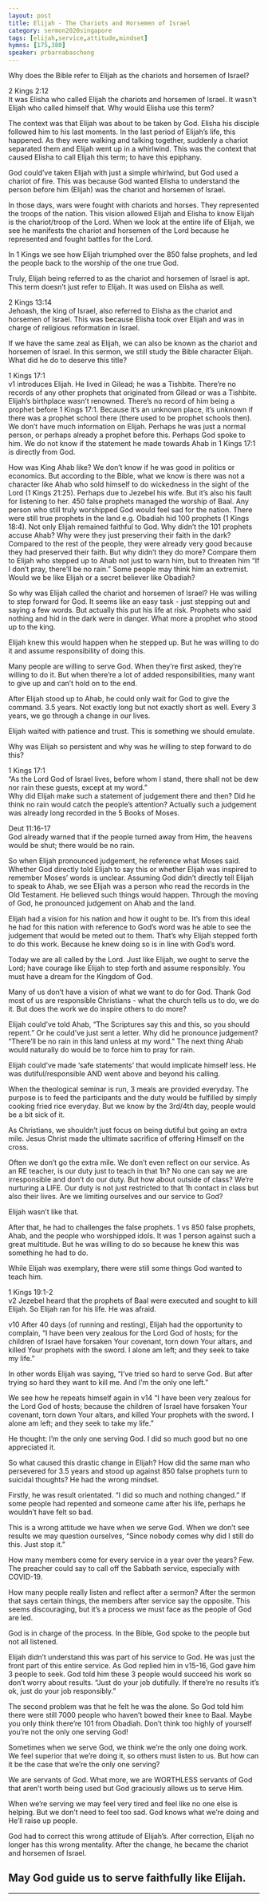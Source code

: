 ```yaml
---  
layout: post  
title: Elijah - The Chariots and Horsemen of Israel  
category: sermon2020singapore  
tags: [elijah,service,attitude,mindset]  
hymns: [175,380]  
speaker: prbarnabaschong  
---  
```

Why does the Bible refer to Elijah as the chariots and horsemen of Israel?

2 Kings 2:12  
It was Elisha who called Elijah the chariots and horsemen of Israel. It wasn’t Elijah who called himself that. Why would Elisha use this term?

The context was that Elijah was about to be taken by God. Elisha his disciple followed him to his last moments. In the last period of Elijah’s life, this happened. As they were walking and talking together, suddenly a chariot separated them and Elijah went up in a whirlwind. This was the context that caused Elisha to call Elijah this term; to have this epiphany. 

God could’ve taken Elijah with just a simple whirlwind, but God used a chariot of fire. This was because God wanted Elisha to understand the person before him (Elijah) was the chariot and horsemen of Israel. 

In those days, wars were fought with chariots and horses. They represented the troops of the nation. This vision allowed Elijah and Elisha to know Elijah is the chariot/troop of the Lord. When we look at the entire life of Elijah, we see he manifests the chariot and horsemen of the Lord because he represented and fought battles for the Lord. 

In 1 Kings we see how Elijah triumphed over the 850 false prophets, and led the people back to the worship of the one true God. 

Truly, Elijah being referred to as the chariot and horsemen of Israel is apt. This term doesn’t just refer to Elijah. It was used on Elisha as well.

2 Kings 13:14  
Jehoash, the king of Israel, also referred to Elisha as the chariot and horsemen of Israel. This was because Elisha took over Elijah and was in charge of religious reformation in Israel.

If we have the same zeal as Elijah, we can also be known as the chariot and horsemen of Israel. In this sermon, we still study the Bible character Elijah. What did he do to deserve this title?

1 Kings 17:1  
v1 introduces Elijah. He lived in Gilead; he was a Tishbite. There’re no records of any other prophets that originated from Gilead or was a Tishbite. Elijah’s birthplace wasn’t renowned. There’s no record of him being a prophet before 1 Kings 17:1. Because it’s an unknown place, it’s unknown if there was a prophet school there (there used to be prophet schools then). We don’t have much information on Elijah. Perhaps he was just a normal person, or perhaps already a prophet before this. Perhaps God spoke to him. We do not know if the statement he made towards Ahab in 1 Kings 17:1 is directly from God. 

How was King Ahab like? We don’t know if he was good in politics or economics. But according to the Bible, what we know is there was not a character like Ahab who sold himself to do wickedness in the sight of the Lord (1 Kings 21:25). Perhaps due to Jezebel his wife. But it’s also his fault for listening to her. 450 false prophets managed the worship of Baal. Any person who still truly worshipped God would feel sad for the nation. There were still true prophets in the land e.g. Obadiah hid 100 prophets (1 Kings 18:4). Not only Elijah remained faithful to God. Why didn’t the 101 prophets accuse Ahab? Why were they just preserving their faith in the dark? Compared to the rest of the people, they were already very good because they had preserved their faith. But why didn’t they do more? Compare them to Elijah who stepped up to Ahab not just to warn him, but to threaten him “If I don’t pray, there’ll be no rain.” Some people may think him an extremist. Would we be like Elijah or a secret believer like Obadiah?

So why was Elijah called the chariot and horsemen of Israel? He was willing to step forward for God. It seems like an easy task - just stepping out and saying a few words. But actually this put his life at risk. Prophets who said nothing and hid in the dark were in danger. What more a prophet who stood up to the king. 

Elijah knew this would happen when he stepped up. But he was willing to do it and assume responsibility of doing this. 

Many people are willing to serve God. When they’re first asked, they’re willing to do it. But when there’re a lot of added responsibilities, many want to give up and can’t hold on to the end. 

After Elijah stood up to Ahab, he could only wait for God to give the command. 3.5 years. Not exactly long but not exactly short as well. Every 3 years, we go through a change in our lives. 

Elijah waited with patience and trust. This is something we should emulate. 

Why was Elijah so persistent and why was he willing to step forward to do this?

1 Kings 17:1  
“As the Lord God of Israel lives, before whom I stand, there shall not be dew nor rain these guests, except at my word.”  
Why did Elijah make such a statement of judgement there and then? Did he think no rain would catch the people’s attention? Actually such a judgement was already long recorded in the 5 Books of Moses. 

Deut 11:16-17  
God already warned that if the people turned away from Him, the heavens would be shut; there would be no rain. 

So when Elijah pronounced judgement, he reference what Moses said. Whether God directly told Elijah to say this or whether Elijah was inspired to remember Moses’ words is unclear. Assuming God didn’t directly tell Elijah to speak to Ahab, we see Elijah was a person who read the records in the Old Testament. He believed such things would happen. Through the moving of God, he pronounced judgement on Ahab and the land. 

Elijah had a vision for his nation and how it ought to be. It’s from this ideal he had for this nation with reference to God’s word was he able to see the judgement that would be meted out to them. That’s why Elijah stepped forth to do this work. Because he knew doing so is in line with God’s word. 

Today we are all called by the Lord. Just like Elijah, we ought to serve the Lord; have courage like Elijah to step forth and assume responsibly. You must have a dream for the Kingdom of God. 

Many of us don’t have a vision of what we want to do for God. Thank God most of us are responsible Christians - what the church tells us to do, we do it. But does the work we do inspire others to do more?

Elijah could’ve told Ahab, “The Scriptures say this and this, so you should repent.” Or he could’ve just sent a letter. Why did he pronounce judgement? “There’ll be no rain in this land unless at my word.” The next thing Ahab would naturally do would be to force him to pray for rain. 

Elijah could’ve made ‘safe statements’ that would implicate himself less. He was dutiful/responsible AND went above and beyond his calling. 

When the theological seminar is run, 3 meals are provided everyday. The purpose is to feed the participants and the duty would be fulfilled by simply cooking fried rice everyday. But we know by the 3rd/4th day, people would be a bit sick of it. 

As Christians, we shouldn’t just focus on being dutiful but going an extra mile. Jesus Christ made the ultimate sacrifice of offering Himself on the cross. 

Often we don’t go the extra mile. We don’t even reflect on our service. As an RE teacher, is our duty just to teach in that 1h? No one can say we are irresponsible and don’t do our duty. But how about outside of class? We’re nurturing a LIFE. Our duty is not just restricted to that 1h contact in class but also their lives. Are we limiting ourselves and our service to God?

Elijah wasn’t like that. 

After that, he had to challenges the false prophets. 1 vs 850 false prophets, Ahab, and the people who worshipped idols. It was 1 person against such a great multitude. But he was willing to do so because he knew this was something he had to do. 

While Elijah was exemplary, there were still some things God wanted to teach him.

1 Kings 19:1-2  
v2 Jezebel heard that the prophets of Baal were executed and sought to kill Elijah. So Elijah ran for his life. He was afraid. 

v10 After 40 days (of running and resting), Elijah had the opportunity to complain, “I have been very zealous for the Lord God of hosts; for the children of Israel have forsaken Your covenant, torn down Your altars, and killed Your prophets with the sword. I alone am left; and they seek to take my life.”

In other words Elijah was saying, “I’ve tried so hard to serve God. But after trying so hard they want to kill me. And I’m the only one left.”

We see how he repeats himself again in v14 “I have been very zealous for the Lord God of hosts; because the children of Israel have forsaken Your covenant, torn down Your altars, and killed Your prophets with the sword. I alone am left; and they seek to take my life.”

He thought: I’m the only one serving God. I did so much good but no one appreciated it. 

So what caused this drastic change in Elijah? How did the same man who persevered for 3.5 years and stood up against 850 false prophets turn to suicidal thoughts? He had the wrong mindset. 

Firstly, he was result orientated. “I did so much and nothing changed.” If some people had repented and someone came after his life, perhaps he wouldn’t have felt so bad. 

This is a wrong attitude we have when we serve God. When we don’t see results we may question ourselves, “Since nobody comes why did I still do this. Just stop it.”

How many members come for every service in a year over the years? Few. The preacher could say to call off the Sabbath service, especially with COVID-19. 

How many people really listen and reflect after a sermon? After the sermon that says certain things, the members after service say the opposite. This seems discouraging, but it’s a process we must face as the people of God are led. 

God is in charge of the process. In the Bible, God spoke to the people but not all listened. 

Elijah didn’t understand this was part of his service to God. He was just the front part of this entire service. As God replied him in v15-16, God gave him 3 people to seek. God told him these 3 people would succeed his work so don’t worry about results. “Just do your job dutifully. If there’re no results it’s ok, just do your job responsibly.”

The second problem was that he felt he was the alone. So God told him there were still 7000 people who haven’t bowed their knee to Baal. Maybe you only think there’re 101 from Obadiah. Don’t think too highly of yourself you’re not the only one serving God! 

Sometimes when we serve God, we think we’re the only one doing work. We feel superior that we’re doing it, so others must listen to us. But how can it be the case that we’re the only one serving?

We are servants of God. What more, we are WORTHLESS servants of God that aren’t worth being used but God graciously allows us to serve Him. 

When we’re serving we may feel very tired and feel like no one else is helping. But we don’t need to feel too sad. God knows what we’re doing and He’ll raise up people. 

God had to correct this wrong attitude of Elijah’s. After correction, Elijah no longer has this wrong mentality. After the change, he became the chariot and horsemen of Israel. 

May God guide us to serve faithfully like Elijah.  
----  
****
